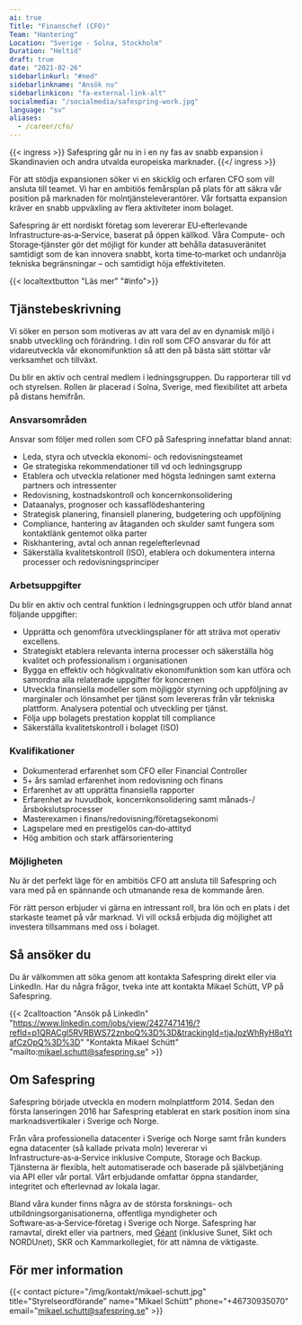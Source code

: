 ```yaml
---
ai: true
Title: "Finanschef (CFO)"
Team: "Hantering"
Location: "Sverige - Solna, Stockholm"
Duration: "Heltid"
draft: true
date: "2021-02-26"
sidebarlinkurl: "#ned"
sidebarlinkname: "Ansök nu"
sidebarlinkicon: "fa-external-link-alt"
socialmedia: "/socialmedia/safespring-work.jpg"
language: "sv"
aliases:
  - /career/cfo/
---
```

{{< ingress >}}
Safespring går nu in i en ny fas av snabb expansion i Skandinavien och andra utvalda europeiska marknader.
{{</ ingress >}}

För att stödja expansionen söker vi en skicklig och erfaren CFO som vill ansluta till teamet. Vi har en ambitiös femårsplan på plats för att säkra vår position på marknaden för molntjänsteleverantörer. Vår fortsatta expansion kräver en snabb uppväxling av flera aktiviteter inom bolaget.

Safespring är ett nordiskt företag som levererar EU‑efterlevande Infrastructure‑as‑a‑Service, baserat på öppen källkod. Våra Compute- och Storage‑tjänster gör det möjligt för kunder att behålla datasuveränitet samtidigt som de kan innovera snabbt, korta time‑to‑market och undanröja tekniska begränsningar – och samtidigt höja effektiviteten.

{{< localtextbutton "Läs mer" "#info">}}

## Tjänstebeskrivning

Vi söker en person som motiveras av att vara del av en dynamisk miljö i snabb utveckling och förändring. I din roll som CFO ansvarar du för att vidareutveckla vår ekonomifunktion så att den på bästa sätt stöttar vår verksamhet och tillväxt.

Du blir en aktiv och central medlem i ledningsgruppen. Du rapporterar till vd och styrelsen. Rollen är placerad i Solna, Sverige, med flexibilitet att arbeta på distans hemifrån.

### Ansvarsområden

Ansvar som följer med rollen som CFO på Safespring innefattar bland annat:

- Leda, styra och utveckla ekonomi- och redovisningsteamet
- Ge strategiska rekommendationer till vd och ledningsgrupp
- Etablera och utveckla relationer med högsta ledningen samt externa partners och intressenter
- Redovisning, kostnadskontroll och koncernkonsolidering
- Dataanalys, prognoser och kassaflödeshantering
- Strategisk planering, finansiell planering, budgetering och uppföljning
- Compliance, hantering av åtaganden och skulder samt fungera som kontaktlänk gentemot olika parter
- Riskhantering, avtal och annan regelefterlevnad
- Säkerställa kvalitetskontroll (ISO), etablera och dokumentera interna processer och redovisningsprinciper

### Arbetsuppgifter

Du blir en aktiv och central funktion i ledningsgruppen och utför bland annat följande uppgifter:

- Upprätta och genomföra utvecklingsplaner för att sträva mot operativ excellens.
- Strategiskt etablera relevanta interna processer och säkerställa hög kvalitet och professionalism i organisationen
- Bygga en effektiv och högkvalitativ ekonomifunktion som kan utföra och samordna alla relaterade uppgifter för koncernen
- Utveckla finansiella modeller som möjliggör styrning och uppföljning av marginaler och lönsamhet per tjänst som levereras från vår tekniska plattform. Analysera potential och utveckling per tjänst.
- Följa upp bolagets prestation kopplat till compliance
- Säkerställa kvalitetskontroll i bolaget (ISO)

### Kvalifikationer

- Dokumenterad erfarenhet som CFO eller Financial Controller
- 5+ års samlad erfarenhet inom redovisning och finans
- Erfarenhet av att upprätta finansiella rapporter
- Erfarenhet av huvudbok, koncernkonsolidering samt månads-/årsbokslutsprocesser
- Masterexamen i finans/redovisning/företagsekonomi
- Lagspelare med en prestigelös can‑do‑attityd
- Hög ambition och stark affärsorientering

<div id="down"></div>

### Möjligheten

Nu är det perfekt läge för en ambitiös CFO att ansluta till Safespring och vara med på en spännande och utmanande resa de kommande åren.

För rätt person erbjuder vi gärna en intressant roll, bra lön och en plats i det starkaste teamet på vår marknad. Vi vill också erbjuda dig möjlighet att investera tillsammans med oss i bolaget.

<div id="info"></div>

## Så ansöker du

Du är välkommen att söka genom att kontakta Safespring direkt eller via LinkedIn. Har du några frågor, tveka inte att kontakta Mikael Schütt, VP på Safespring.

{{< 2calltoaction "Ansök på LinkedIn" "https://www.linkedin.com/jobs/view/2427471416/?refId=p1QRACgI5RVRBWS72znboQ%3D%3D&trackingId=tjaJpzWhRyH8qYtafCzOpQ%3D%3D" "Kontakta Mikael Schütt" "mailto:mikael.schutt@safespring.se" >}}

## Om Safespring

Safespring började utveckla en modern molnplattform 2014. Sedan den första lanseringen 2016 har Safespring etablerat en stark position inom sina marknadsvertikaler i Sverige och Norge.

Från våra professionella datacenter i Sverige och Norge samt från kunders egna datacenter (så kallade privata moln) levererar vi Infrastructure‑as‑a‑Service inklusive Compute, Storage och Backup. Tjänsterna är flexibla, helt automatiserade och baserade på självbetjäning via API eller vår portal. Vårt erbjudande omfattar öppna standarder, integritet och efterlevnad av lokala lagar.

Bland våra kunder finns några av de största forsknings- och utbildningsorganisationerna, offentliga myndigheter och Software‑as‑a‑Service‑företag i Sverige och Norge. Safespring har ramavtal, direkt eller via partners, med [Géant](/ocre) (inklusive Sunet, Sikt och NORDUnet), SKR och Kammarkollegiet, för att nämna de viktigaste.

## För mer information

{{< contact picture="/img/kontakt/mikael-schutt.jpg" title="Styrelseordförande" name="Mikael Schütt" phone="+46730935070" email="mikael.schutt@safespring.se" >}}